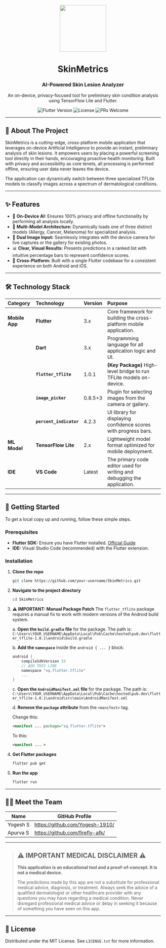 <div align="center">
  <img src="https://github.com/user-attachments/assets/75d6a3c9-e917-4ad1-bd66-50e43f4d45eb" width="150"/>
  <h1>SkinMetrics</h1>
  <h3>AI-Powered Skin Lesion Analyzer</h3>
  <p>An on-device, privacy-focused tool for preliminary skin condition analysis using TensorFlow Lite and Flutter.</p>
</div>

<div align="center">
    <img src="https://img.shields.io/badge/Flutter-3.x-blue?logo=flutter" alt="Flutter Version">
    <img src="https://img.shields.io/badge/License-MIT-yellow.svg" alt="License">
    <img src="https://img.shields.io/badge/PRs-welcome-brightgreen.svg" alt="PRs Welcome">
</div>

---

## 📖 About The Project

SkinMetrics is a cutting-edge, cross-platform mobile application that leverages on-device Artificial Intelligence to provide an instant, preliminary analysis of skin lesions. It empowers users by placing a powerful screening tool directly in their hands, encouraging proactive health monitoring. Built with privacy and accessibility as core tenets, all processing is performed offline, ensuring user data never leaves the device.

The application can dynamically switch between three specialized TFLite models to classify images across a spectrum of dermatological conditions.

---

## ✨ Features

- 🔬 **On-Device AI:** Ensures 100% privacy and offline functionality by performing all analysis locally.
- 🔄 **Multi-Model Architecture:** Dynamically loads one of three distinct models (Allergy, Cancer, Melanoma) for specialized analysis.
- 📸 **Dual Image Input:** Seamlessly integrates with the device camera for live captures or the gallery for existing photos.
- 📊 **Clear, Visual Results:** Presents predictions in a ranked list with intuitive percentage bars to represent confidence scores.
- 📱 **Cross-Platform:** Built with a single Flutter codebase for a consistent experience on both Android and iOS.

---

## 🛠️ Technology Stack

| Category | Technology | Version | Purpose |
| :--- | :--- | :--- | :--- |
| **Mobile App** | **Flutter** | 3.x | Core framework for building the cross-platform mobile application. |
| | **Dart** | 3.x | Programming language for all application logic and UI. |
| | **`flutter_tflite`** | 1.0.1 | **(Key Package)** High-level bridge to run TFLite models on-device. |
| | **`image_picker`** | 0.8.5+3 | Plugin for selecting images from the camera or gallery. |
| | **`percent_indicator`** | 4.2.3 | UI library for displaying confidence scores with progress bars. |
| **ML Model**| **TensorFlow Lite** | 2.x | Lightweight model format optimized for mobile deployment. |
| **IDE** | **VS Code** | Latest | The primary code editor used for writing and debugging the application. |


---

## 🚀 Getting Started

To get a local copy up and running, follow these simple steps.

### Prerequisites

- **Flutter SDK:** Ensure you have Flutter installed. [Official Guide](https://docs.flutter.dev/get-started/install)
- **IDE:** Visual Studio Code (recommended) with the Flutter extension.

### Installation

1.  **Clone the repo**
    ```sh
    git clone https://github.com/your-username/SkinMetrics.git
    ```

2.  **Navigate to the project directory**
    ```sh
    cd SkinMetrics
    ```

3.  **⚠️ IMPORTANT: Manual Package Patch**
    The `flutter_tflite` package requires a manual fix to work with modern versions of the Android build system.

    a. **Open the `build.gradle` file** for the package. The path is:
    `C:\Users\YOUR_USERNAME\AppData\Local\Pub\Cache\hosted\pub.dev\flutter_tflite-1.0.1\android\build.gradle`

    b. **Add the `namespace`** inside the `android { ... }` block:
    ```gradle
    android {
        compileSdkVersion 33
        // ADD THIS LINE
        namespace "sq.flutter.tflite" 
        ...
    }
    ```

    c. **Open the `AndroidManifest.xml` file** for the package. The path is:
    `C:\Users\YOUR_USERNAME\AppData\Local\Pub\Cache\hosted\pub.dev\flutter_tflite-1.0.1\android\src\main\AndroidManifest.xml`

    d. **Remove the `package` attribute** from the `<manifest>` tag.
    
    Change this:
    ```xml
    <manifest ... package="sq.flutter.tflite">
    ```
    To this:
    ```xml
    <manifest ... >
    ```

4.  **Get Flutter packages**
    ```sh
    flutter pub get
    ```

5.  **Run the app**
    ```sh
    flutter run
    ```

---

## 🧑‍💻 Meet the Team

| Name               | GitHub Profile                               |
| ------------------ | -------------------------------------------- |
| Yogesh S  | https://github.com/Yogesh-1910/        |
| Apurva S  |https://github.com/firefly-afk/  |


---

> ## ⚠️ IMPORTANT MEDICAL DISCLAIMER ⚠️
>
> **This application is an educational tool and a proof-of-concept. It is not a medical device.**
>
> The predictions made by this app are not a substitute for professional medical advice, diagnosis, or treatment. Always seek the advice of a qualified dermatologist or other healthcare provider with any questions you may have regarding a medical condition. Never disregard professional medical advice or delay in seeking it because of something you have seen on this app.

---

## 📄 License

Distributed under the MIT License. See `LICENSE.txt` for more information.

